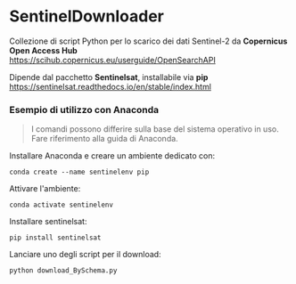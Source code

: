 # SentinelDownloader
Collezione di script Python per lo scarico dei dati Sentinel-2 da **Copernicus Open Access Hub**<br/>
https://scihub.copernicus.eu/userguide/OpenSearchAPI

Dipende dal pacchetto **Sentinelsat**, installabile via **pip**<br/>
https://sentinelsat.readthedocs.io/en/stable/index.html

### Esempio di utilizzo con Anaconda

>I comandi possono differire sulla base del sistema operativo in uso.<br/> 
>Fare riferimento alla guida di Anaconda.

Installare Anaconda e creare un ambiente dedicato con:
```
conda create --name sentinelenv pip
```

Attivare l'ambiente:
```
conda activate sentinelenv
```

Installare sentinelsat:
```
pip install sentinelsat
```

Lanciare uno degli script per il download:
```
python download_BySchema.py
```
